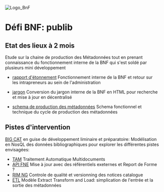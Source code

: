 ![Logo_BnF](https://upload.wikimedia.org/wikipedia/commons/8/84/Logo_BnF.svg)

# Défi BNF: publib

## Etat des lieux à 2 mois

Etude sur la chaine de production des Métadonnées tout en prenant connaissance du fonctionnement interne de la BNF
qui s'est soldé par plusieurs mini développement

* [rapport d'étonnement]() Fonctionnement interne de la BNF et retour sur les intrapreneurs au sein de l'administration

* [jargon]() Conversion du jargon interne de la BNF en HTML pour recherche et mise à jour en décentralisé

* [schema de production des métadonnées]() Schema fonctionnel et technique du cycle de production des métadonnées


## Pistes d'intervention
[BIG CAT](https://github.com/eig-2017/publib/tree/master/bigcat) en guise de développement liminaire et préparatoire: Modélisation en  NosQL des données bibliographiques pour explorer les différentes pistes envisagées:

* [TAM](https://github.com/eig-2017/publib/tree/master/tam) Traitement Automatique Multidocuments
* [API FNE](https://github.com/eig-2017/publib/tree/master/fne) Mise à jour avec des référentiels exeternes et Report de Forme ?
* [RIM NG](https://github.com/eig-2017/publib/tree/master/rim) Controle de qualité et versionning des notices catalogue
* [ETL](https://github.com/eig-2017/publib/tree/master/etl) Modèle Extract Transform and Load: simplication de l'entrée et la sortie des métadonnées
